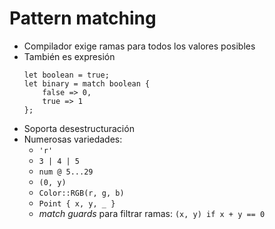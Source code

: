 # Pattern matching

* Compilador exige ramas para todos los valores posibles
* También es expresión
    ```
    let boolean = true;
    let binary = match boolean {
        false => 0,
        true => 1
    };
    ```
* Soporta desestructuración
* Numerosas variedades:
    * `'r'`
    * `3 | 4 | 5`
    * `num @ 5...29`
    * `(0, y)`
    * `Color::RGB(r, g, b)`
    * `Point { x, y, _ }`
    * *match guards* para filtrar ramas: `(x, y) if x + y == 0`